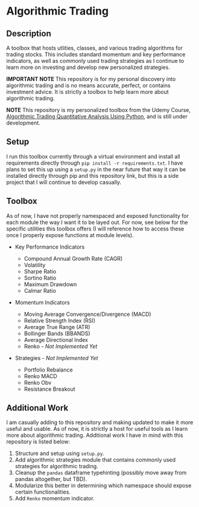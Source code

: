# Algorithmic Trading

## Description

A toolbox that hosts utlities, classes, and various trading algorithms for trading stocks. This includes standard momentum and key performance indicators, as well as commonly used trading strategies as I continue to learn more on investing and develop new personalized strategies.

**IMPORTANT NOTE** This repository is for my personal discovery into algorithmic trading and is no means accurate, perfect, or contains investment advice. It is strictly a toolbox to help learn more about algorithmic trading.

**NOTE** This repository is my personalized toolbox from the Udemy Course, [Algorithmic Trading Quantitative Analysis Using Python](https://www.udemy.com/course/algorithmic-trading-quantitative-analysis-using-python/), and is still under development.

## Setup

I run this toolbox currently through a virtual environment and install all requirements directly through `pip install -r requirements.txt`. I have plans to set this up using a `setup.py` in the near future that way it can be installed directly through pip and this repository link, but this is a side project that I will continue to develop casually.

## Toolbox

As of now, I have not properly namespaced and exposed functionality for each module the way I want it to be layed out. For now, see below for the specific utilities this toolbox offers (I will reference how to access these once I properly expose functions at module levels).

* Key Performance Indicators
    * Compound Annual Growth Rate (CAGR)
    * Volatility
    * Sharpe Ratio
    * Sortino Ratio
    * Maximum Drawdown
    * Calmar Ratio

* Momentum Indicators
    * Moving Average Convergence/Divergence (MACD)
    * Relative Strength Index (RSI)
    * Average True Range (ATR)
    * Bollinger Bands (BBANDS)
    * Average Directional Index
    * Renko - *Not Implemented Yet*

* Strategies - *Not Implemented Yet*
    * Portfolio Rebalance
    * Renko MACD
    * Renko Obv
    * Resistance Breakout


## Additional Work

I am casually adding to this repository and making updated to make it more useful and usable. As of now, it is strictly a host for useful tools as I learn more about algorithmic trading. Additional work I have in mind with this repository is listed below:

1. Structure and setup using `setup.py`.
2. Add algorithmic strategies module that contains commonly used strategies for algorithmic trading.
3. Cleanup the `pandas` dataframe typehinting (possibly move away from pandas altogether, but TBD).
4. Modularize this better in determining which namespace should expose certain functionalities.
5. Add `Renko` momentum indicator.

